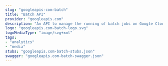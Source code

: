 ```yaml
---
slug: "googleapis-com-batch"
title: "Batch API"
provider: "googleapis.com"
description: "An API to manage the running of batch jobs on Google Cloud Platform."
logo: "googleapis.com-batch-logo.svg"
logoMediaType: "image/svg+xml"
tags:
- "analytics"
- "media"
stubs: "googleapis.com-batch-stubs.json"
swagger: "googleapis.com-batch-swagger.json"
---
```

